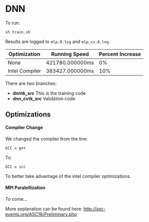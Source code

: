 # DNN

To run:
	
	sh train.sh

Results are logged to `mlp.0.log` and `mlp_cv.0.log`.

| Optimization | Running Speed | Percent Increase |
| --- | --- | --- |
| None | 421780.000000ms | 0% |
| Intel Compiler | 383427.000000ms | 10% |

There are two branches:

* **dnntk_src**
	This is the training code
* **dnn_cvtk_src**
	Validation code

## Optimizations

#### Compiler Change
We changed the compiler from the line:

	GCC = g++

To:

	GCC = icc

To better take advantage of the intel compiler optimizations.

#### MPI Paralellization

To come...

More explanation can be found here: http://asc-events.org/ASC16/Preliminary.php
 

